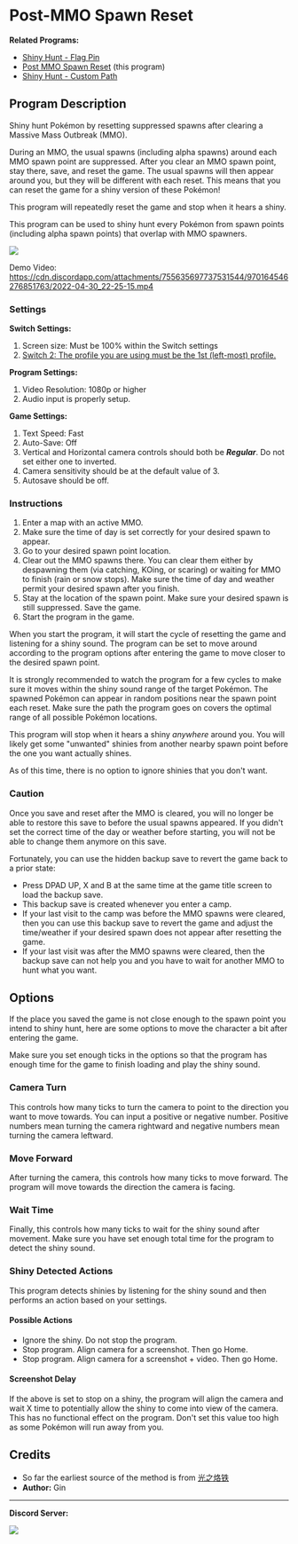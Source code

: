 ﻿# Post-MMO Spawn Reset

**Related Programs:**
- [Shiny Hunt - Flag Pin](ShinyHunt-FlagPin.md)
- [Post MMO Spawn Reset](PostMMOSpawnReset.md) (this program)
- [Shiny Hunt - Custom Path](ShinyHunt-CustomPath.md)

## Program Description

Shiny hunt Pokémon by resetting suppressed spawns after clearing a Massive Mass Outbreak (MMO).

During an MMO, the usual spawns (including alpha spawns) around each MMO spawn point are suppressed. After you clear an MMO spawn point, stay there, save, and reset the game. The usual spawns will then appear around you, but they will be different with each reset. This means that you can reset the game for a shiny version of these Pokémon!

This program will repeatedly reset the game and stop when it hears a shiny.

This program can be used to shiny hunt every Pokémon from spawn points (including alpha spawn points) that overlap with MMO spawners.


<img src="../images/PostMMO-0.jpg">

Demo Video: https://cdn.discordapp.com/attachments/755635697737531544/970164546276851763/2022-04-30_22-25-15.mp4


### Settings

**Switch Settings:**
1. Screen size: Must be 100% within the Switch settings
2. [Switch 2: The profile you are using must be the 1st (left-most) profile.](/Wiki/Programs/NintendoSwitch/Switch2Notes.md#resetting-a-game-moves-the-cursor-to-the-1st-user-profile)

**Program Settings:**
1. Video Resolution: 1080p or higher
2. Audio input is properly setup.

**Game Settings:**
1. Text Speed: Fast
2. Auto-Save: Off
3. Vertical and Horizontal camera controls should both be ***Regular***. Do not set either one to inverted.
4. Camera sensitivity should be at the default value of 3.
5. Autosave should be off.


### Instructions

1. Enter a map with an active MMO.
2. Make sure the time of day is set correctly for your desired spawn to appear.
3. Go to your desired spawn point location.
4. Clear out the MMO spawns there. You can clear them either by despawning them (via catching, KOing, or scaring) or waiting for MMO to finish (rain or snow stops). Make sure the time of day and weather permit your desired spawn after you finish.
5. Stay at the location of the spawn point. Make sure your desired spawn is still suppressed. Save the game.
6. Start the program in the game.

<!-- <img src="../images/ShinyHunt-FlagPin-1.png"> -->

When you start the program, it will start the cycle of resetting the game and listening for a shiny sound. The program can be set to move around according to the program options after entering the game to move closer to the desired spawn point.

It is strongly recommended to watch the program for a few cycles to make sure it moves within the shiny sound range of the target Pokémon. The spawned Pokémon can appear in random positions near the spawn point each reset. Make sure the path the program goes on covers the optimal range of all possible Pokémon locations.

This program will stop when it hears a shiny *anywhere* around you. You will likely get some "unwanted" shinies from another nearby spawn point before the one you want actually shines.

As of this time, there is no option to ignore shinies that you don't want.


### Caution

Once you save and reset after the MMO is cleared, you will no longer be able to restore this save to before the usual spawns appeared. If you didn't set the correct time of the day or weather before starting, you will not be able to change them anymore on this save.

Fortunately, you can use the hidden backup save to revert the game back to a prior state:
- Press DPAD UP, X and B at the same time at the game title screen to load the backup save.
- This backup save is created whenever you enter a camp.
- If your last visit to the camp was before the MMO spawns were cleared, then you can use this backup save to revert the game and adjust the time/weather if your desired spawn does not appear after resetting the game.
- If your last visit was after the MMO spawns were cleared, then the backup save can not help you and you have to wait for another MMO to hunt what you want.


## Options

If the place you saved the game is not close enough to the spawn point you intend to shiny hunt, here are some options to move the character a bit after entering the game.

Make sure you set enough ticks in the options so that the program has enough time for the game to finish loading and play the shiny sound.


### Camera Turn

This controls how many ticks to turn the camera to point to the direction you want to move towards. You can input a positive or negative number. Positive numbers mean turning the camera rightward and negative numbers mean turning the camera leftward.


### Move Forward

After turning the camera, this controls how many ticks to move forward. The program will move towards the direction the camera is facing.


### Wait Time

Finally, this controls how many ticks to wait for the shiny sound after movement. Make sure you have set enough total time for the program to detect the shiny sound.


### Shiny Detected Actions

This program detects shinies by listening for the shiny sound and then performs an action based on your settings.

#### Possible Actions  
- Ignore the shiny. Do not stop the program.
- Stop program. Align camera for a screenshot. Then go Home.
- Stop program. Align camera for a screenshot + video. Then go Home.

#### Screenshot Delay  
If the above is set to stop on a shiny, the program will align the camera and wait X time to potentially allow the shiny to come into view of the camera.
This has no functional effect on the program. Don't set this value too high as some Pokémon will run away from you.


## Credits 
- So far the earliest source of the method is from [光之烙铁](https://tiebac.baidu.com/p/7759990346?pn=1)
- **Author:** Gin



<hr>

**Discord Server:** 

[<img src="https://canary.discordapp.com/api/guilds/695809740428673034/widget.png?style=banner2">](https://discord.gg/cQ4gWxN)
